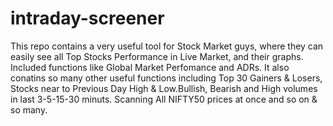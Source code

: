 # intraday-screener
This repo contains a very useful tool for Stock Market guys, where they can easily see all Top Stocks Performance in Live Market, and their graphs. Included functions like Global Market Perfomance and ADRs. It also conatins so many other useful functions including Top 30 Gainers &amp; Losers, Stocks near to Previous Day High &amp; Low.Bullish, Bearish and High volumes in last 3-5-15-30 minuts. Scanning All NIFTY50 prices at once and so on &amp; so many.
